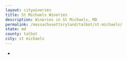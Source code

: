 ```yaml
---
layout: citywineries
title: St Michaels Wineries
description: Wineries in St Michaels, MD
permalink: /massachusettsryland/talbot/st-michaels/
state: md
county: talbot
city: st michaels
---
```

-
